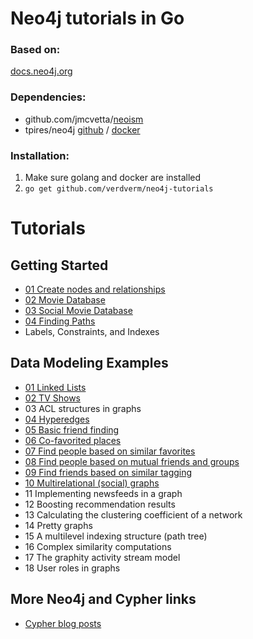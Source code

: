 Neo4j tutorials in Go
=====================

### Based on:
[docs.neo4j.org](http://docs.neo4j.org/chunked/stable/tutorials.html)

### Dependencies:
 - github.com/jmcvetta/[neoism](https://github.com/jmcvetta/neoism)
 - tpires/neo4j [github](https://github.com/tpires/neo4j) / [docker](https://registry.hub.docker.com/u/tpires/neo4j/)

### Installation:
 1. Make sure golang and docker are installed
 2. `go get github.com/verdverm/neo4j-tutorials`


Tutorials
=========

Getting Started
---------------

- [01 Create nodes and relationships](GettingStarted/01-CreatingNodesAndRelationships)
- [02 Movie Database](GettingStarted/02-MovieDatabase)
- [03 Social Movie Database](GettingStarted/03-SocialMovieDatabase)
- [04 Finding Paths](GettingStarted/04-FindingPaths)
- Labels, Constraints, and Indexes

Data Modeling Examples
----------------------

- [01 Linked Lists](DataModeling/01-LinkedLists)
- [02 TV Shows](DataModeling/02-TvShows)
- 03 ACL structures in graphs
- [04 Hyperedges](DataModeling/04-Hyperedges)
- [05 Basic friend finding](DataModeling/05-BasicFriendFinding)
- [06 Co-favorited places](DataModeling/06-CofavoritedPlaces)
- [07 Find people based on similar favorites](DataModeling/07-FindBySimilarFavorites)
- [08 Find people based on mutual friends and groups](DataModeling/08-FindByMutualFriendsAndGroups)
- [09 Find friends based on similar tagging](DataModeling/09-FindFriendsBySimilarTagging)
- [10 Multirelational (social) graphs](DataModeling/10-MultirelationalGraphs)
- 11 Implementing newsfeeds in a graph
- 12 Boosting recommendation results
- 13 Calculating the clustering coefficient of a network
- 14 Pretty graphs
- 15 A multilevel indexing structure (path tree)
- 16 Complex similarity computations
- 17 The graphity activity stream model
- 18 User roles in graphs


More Neo4j and Cypher links
---------------------------

- [Cypher blog posts](http://wes.skeweredrook.com/cypher/)
